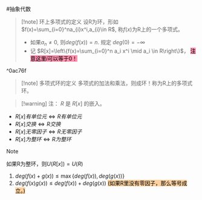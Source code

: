 #抽象代数 

>[!note] 环上多项式的定义
>设R为环，形如$f(x)=\sum_{i=0}^na_{i}x^i,a_{i}\in R$, 称$f(x)$为R上的一个多项式。
>* 如果$a_{n}\neq 0$, 则$deg(f(x))=n$. 规定 $deg(0)=-\infty$
>* 记 $R[x]=\left\{f(x)=\sum_{i=0}^n a_i x^i \mid a_i \in R\right\}$， <mark style="background: #FF5582A6;">注意这里$i$可以等于0！</mark>

^0ac76f





>[!note] 多项式环的定义
多项式的加法和乘法，则成环！称为R上的多项式环。


>[!warning] 注：
>$R$ 是 $R[x]$ 的嵌入。


* $R[x]有单位元\iff R有单位元$
* $R[x]交换\iff R交换$
* $R[x]无零因子\iff R无零因子$
* $R[x]为整环\iff R为整环$

>[!note]
>
>如果R为整环，则$U(R[x])=U(R)$
1. $deg(f(x)+g(x))\le \max\{ deg(f(x)),deg(g(x)) \}$
2. $deg(f(x)g(x))\le deg(f(x))+deg(g(x))$ <mark style="background: #FFB86CA6;">(如果R里没有零因子，那么等号成立。)</mark>
